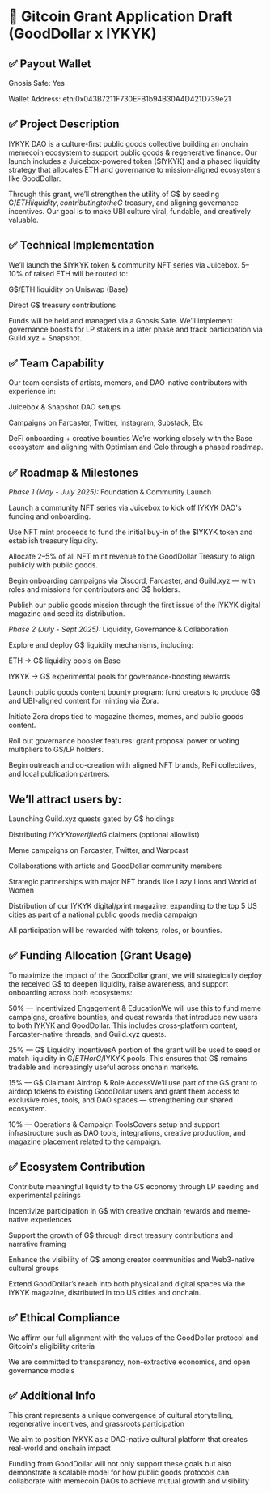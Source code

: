 # 📄 Gitcoin Grant Application Draft (GoodDollar x IYKYK)

## ✅ Payout Wallet

Gnosis Safe: Yes

Wallet Address: eth:0x043B7211F730EFB1b94B30A4D421D739e21

## ✅ Project Description

IYKYK DAO is a culture-first public goods collective building an onchain memecoin ecosystem to support public goods & regenerative finance. Our launch includes a Juicebox-powered token ($IYKYK) and a phased liquidity strategy that allocates ETH and governance to mission-aligned ecosystems like GoodDollar.

Through this grant, we’ll strengthen the utility of G$ by seeding G$/ETH liquidity, contributing to the G$ treasury, and aligning governance incentives. Our goal is to make UBI culture viral, fundable, and creatively valuable.

## ✅ Technical Implementation

We’ll launch the $IYKYK token & community NFT series via Juicebox. 5–10% of raised ETH will be routed to:

G$/ETH liquidity on Uniswap (Base)

Direct G$ treasury contributions

Funds will be held and managed via a Gnosis Safe. We’ll implement governance boosts for LP stakers in a later phase and track participation via Guild.xyz + Snapshot.

## ✅ Team Capability

Our team consists of artists, memers, and DAO-native contributors with experience in:

Juicebox & Snapshot DAO setups

Campaigns on Farcaster, Twitter, Instagram, Substack, Etc

DeFi onboarding + creative bounties
We’re working closely with the Base ecosystem and aligning with Optimism and Celo through a phased roadmap.

## ✅ Roadmap & Milestones

*Phase 1 (May - July 2025):* Foundation & Community Launch

Launch a community NFT series via Juicebox to kick off IYKYK DAO's funding and onboarding.

Use NFT mint proceeds to fund the initial buy-in of the $IYKYK token and establish treasury liquidity.

Allocate 2–5% of all NFT mint revenue to the GoodDollar Treasury to align publicly with public goods.

Begin onboarding campaigns via Discord, Farcaster, and Guild.xyz — with roles and missions for contributors and G$ holders.

Publish our public goods mission through the first issue of the IYKYK digital magazine and seed its distribution.

*Phase 2 (July - Sept 2025):* Liquidity, Governance & Collaboration

Explore and deploy G$ liquidity mechanisms, including:

ETH → G$ liquidity pools on Base

IYKYK → G$ experimental pools for governance-boosting rewards

Launch public goods content bounty program: fund creators to produce G$ and UBI-aligned content for minting via Zora.

Initiate Zora drops tied to magazine themes, memes, and public goods content.

Roll out governance booster features: grant proposal power or voting multipliers to G$/LP holders.

Begin outreach and co-creation with aligned NFT brands, ReFi collectives, and local publication partners.

## We’ll attract users by:

Launching Guild.xyz quests gated by G$ holdings

Distributing $IYKYK to verified G$ claimers (optional allowlist)

Meme campaigns on Farcaster, Twitter, and Warpcast

Collaborations with artists and GoodDollar community members

Strategic partnerships with major NFT brands like Lazy Lions and World of Women

Distribution of our IYKYK digital/print magazine, expanding to the top 5 US cities as part of a national public goods media campaign

All participation will be rewarded with tokens, roles, or bounties.

## ✅ Funding Allocation (Grant Usage)

To maximize the impact of the GoodDollar grant, we will strategically deploy the received G$ to deepen liquidity, raise awareness, and support onboarding across both ecosystems:

50% — Incentivized Engagement & EducationWe will use this to fund meme campaigns, creative bounties, and quest rewards that introduce new users to both IYKYK and GoodDollar. This includes cross-platform content, Farcaster-native threads, and Guild.xyz quests.

25% — G$ Liquidity IncentivesA portion of the grant will be used to seed or match liquidity in G$/ETH or G$/IYKYK pools. This ensures that G$ remains tradable and increasingly useful across onchain markets.

15% — G$ Claimant Airdrop & Role AccessWe’ll use part of the G$ grant to airdrop tokens to existing GoodDollar users and grant them access to exclusive roles, tools, and DAO spaces — strengthening our shared ecosystem.

10% — Operations & Campaign ToolsCovers setup and support infrastructure such as DAO tools, integrations, creative production, and magazine placement related to the campaign.

## ✅ Ecosystem Contribution

Contribute meaningful liquidity to the G$ economy through LP seeding and experimental pairings

Incentivize participation in G$ with creative onchain rewards and meme-native experiences

Support the growth of G$ through direct treasury contributions and narrative framing

Enhance the visibility of G$ among creator communities and Web3-native cultural groups

Extend GoodDollar’s reach into both physical and digital spaces via the IYKYK magazine, distributed in top US cities and onchain.

## ✅ Ethical Compliance

We affirm our full alignment with the values of the GoodDollar protocol and Gitcoin's eligibility criteria

We are committed to transparency, non-extractive economics, and open governance models

## ✅ Additional Info

This grant represents a unique convergence of cultural storytelling, regenerative incentives, and grassroots participation

We aim to position IYKYK as a DAO-native cultural platform that creates real-world and onchain impact

Funding from GoodDollar will not only support these goals but also demonstrate a scalable model for how public goods protocols can collaborate with memecoin DAOs to achieve mutual growth and visibility

